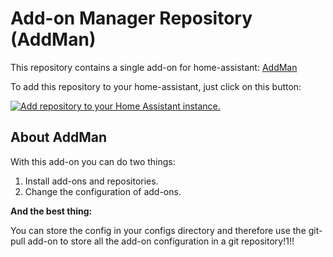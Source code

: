 # Add-on Manager Repository (AddMan)

This repository contains a single add-on for home-assistant: [AddMan](./addman)

To add this repository to your home-assistant, just click on this button:

[![Add repository to your Home Assistant instance.]([badge])]([repo])

## About AddMan

With this add-on you can do two things:

1. Install add-ons and repositories.
2. Change the configuration of add-ons.

**And the best thing:**

You can store the config in your configs directory and therefore 
use the git-pull add-on to store all the add-on configuration 
in a git repository!1!!

[badge]: https://my.home-assistant.io/badges/supervisor_add_addon_repository.svg
[repo]: https://my.home-assistant.io/redirect/supervisor_add_addon_repository/?repository_url=https%3A%2F%2Fgithub.com%2Fdadav%2Fhass-addon-addman

